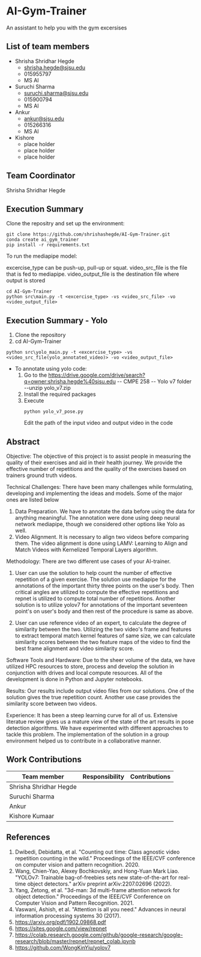 # AI-Gym-Trainer

An assistant to help you with the gym excersises

## List of team members
* Shrisha Shridhar Hegde
  * shrisha.hegde@sjsu.edu
  * 015955797
  * MS AI
* Suruchi Sharma
  * suruchi.sharma@sjsu.edu
  * 015900794
  * MS AI
* Ankur
  * ankur@sjsu.edu
  * 015266316
  * MS AI
* Kishore
  * place holder
  * place holder
  * place holder

## Team Coordinator
Shrisha Shridhar Hegde

## Execution Summary
Clone the repositry and set up the environment:
```
git clone https://github.com/shrishashegde/AI-Gym-Trainer.git
conda create ai_gym_trainer
pip install -r requirements.txt
```
To run the mediapipe model:

excercise_type can be push-up, pull-up or squat. video_src_file is the file that is fed to mediapipe. video_output_file is the destination file where output is stored

```
cd AI-Gym-Trainer
python src\main.py -t <excercise_type> -vs <video_src_file> -vo <video_output_file>
```
## Execution Summary - Yolo
1) Clone the repository 
2) cd AI-Gym-Trainer

```
python src\yolo_main.py -t <excercise_type> -vs <video_src_file(yolo_annotated_video)> -vo <video_output_file>
```
   * To annotate using yolo code:
     1) Go to the https://drive.google.com/drive/search?q=owner:shrisha.hegde%40sjsu.edu 
         -- CMPE 258 
            -- Yolo v7 folder 
              --unzip yolo_v7.zip 
     2) Install the required packages 
     3) Execute
        ```
        python yolo_v7_pose.py 
        ```
        Edit the path of the input video and output video in the code 
         

## Abstract
Objective:
The objective of this project is to assist people in measuring the quality of their exercises and aid in their health journey. We provide the effective number of repetitions and the quality of the exercises based on trainers ground truth videos.

Technical Challenges:
There have been many challenges while formulating, developing and implementing the ideas and models. Some of the major ones are listed below
1. Data Preparation. We have to annotate the data before using the data for anything meaningful. The annotation were done using deep neural network mediapipe, though we considered other options like Yolo as well.
2. Video Alignment. It is necessary to align two videos before comparing them. The video alignment is done using LAMV: Learning to Align and Match Videos with Kernelized Temporal Layers algorithm.

Methodology:
There are two different use cases of your AI-trainer.
1. User can use the solution to help count the number of effective repetition of a given exercise.
The solution use mediapipe for the annotations of the important thirty three points on the user's body. Then critical angles are utilized to compute the effective repetitions and repnet is utilized to compute total number of repetitions. 
Another solution is to utilize yolov7 for annotations of the important seventeen point's on user's body and then rest of the procedure is same as above.

2. User can use reference video of an expert, to calculate the degree of similarity between the two.
Utilizing the two video's frame and features to extract temporal match kernel features of same size, we can calculate similarity scores between the two feature maps of the video to find the best frame alignment and video similarity score.

Software Tools and Hardware:
Due to the sheer volume of the data, we have utilized HPC resources to store, process and develop the solution in conjunction with drives and local compute resources.
All of the development is done in Python and Jupyter notebooks.

Results:
Our results include output video files from our solutions.
One of the solution gives the true repetition count. Another use case provides the similarity score between two videos.

Experience:
It has been a steep learning curve for all of us.
Extensive literatue review gives us a mature view of the state of the art results in pose detection algorithms.
We have experimented with different approaches to tackle this problem.
The implementation of the solution in a group environment helped us to contribute in a collaborative manner.

## Work Contributions
| Team member                 | Responsibility           | Contributions  |
| --------------------------- |:------------------------:| --------------:|
| Shrisha Shridhar Hegde      |  |  |
| Suruchi Sharma              |  |  |
| Ankur                       |  |  |
| Kishore Kumaar              |  |  |

## References
1. Dwibedi, Debidatta, et al. "Counting out time: Class agnostic video repetition counting in the wild." Proceedings of the IEEE/CVF conference on computer vision and pattern recognition. 2020.
2. Wang, Chien-Yao, Alexey Bochkovskiy, and Hong-Yuan Mark Liao. "YOLOv7: Trainable bag-of-freebies sets new state-of-the-art for real-time object detectors." arXiv preprint arXiv:2207.02696 (2022).
3. Yang, Zetong, et al. "3d-man: 3d multi-frame attention network for object detection." Proceedings of the IEEE/CVF Conference on Computer Vision and Pattern Recognition. 2021.
4. Vaswani, Ashish, et al. "Attention is all you need." Advances in neural information processing systems 30 (2017).
5. https://arxiv.org/pdf/1902.09868.pdf
6. https://sites.google.com/view/repnet
7. https://colab.research.google.com/github/google-research/google-research/blob/master/repnet/repnet_colab.ipynb
8. https://github.com/WongKinYiu/yolov7
